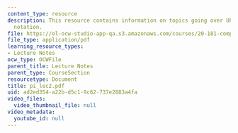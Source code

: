 ```yaml
---
content_type: resource
description: This resource contains information on topics going over UPGMA and newick
  notation.
file: https://ol-ocw-studio-app-qa.s3.amazonaws.com/courses/20-181-computation-for-biological-engineers-fall-2006/ad2ed354a22bd5c19c62737e2883a4fa_pi_lec2.pdf
file_type: application/pdf
learning_resource_types:
- Lecture Notes
ocw_type: OCWFile
parent_title: Lecture Notes
parent_type: CourseSection
resourcetype: Document
title: pi_lec2.pdf
uid: ad2ed354-a22b-d5c1-9c62-737e2883a4fa
video_files:
  video_thumbnail_file: null
video_metadata:
  youtube_id: null
---
```


